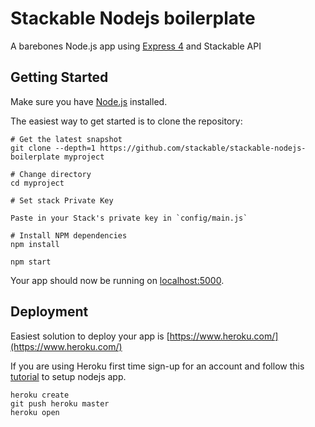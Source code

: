 # Stackable Nodejs boilerplate

A barebones Node.js app using [Express 4](http://expressjs.com/) and Stackable API

## Getting Started

Make sure you have [Node.js](http://nodejs.org/) installed.

The easiest way to get started is to clone the repository:

```shell
# Get the latest snapshot
git clone --depth=1 https://github.com/stackable/stackable-nodejs-boilerplate myproject

# Change directory
cd myproject

# Set stack Private Key

Paste in your Stack's private key in `config/main.js`

# Install NPM dependencies
npm install

npm start
```

Your app should now be running on [localhost:5000](http://localhost:5000/).

## Deployment

Easiest solution to deploy your app is [https://www.heroku.com/](https://www.heroku.com/)

If you are using Heroku first time sign-up for an account and follow this [tutorial](https://devcenter.heroku.com/articles/getting-started-with-nodejs#set-up) to setup nodejs app.

```
heroku create
git push heroku master
heroku open
```
